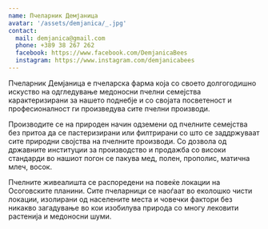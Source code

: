```yaml
---
name: Пчеларник Демјаница
avatar: '/assets/demjanica/_.jpg'
contact:
  mail: demjanica@gmail.com
  phone: +389 38 267 262
  facebook: https://www.facebook.com/DemjanicaBees
  instagram: https://www.instagram.com/demjanicabees
---
```


Пчеларник Демјаница e пчеларска фарма која со своето долгогодишно искуство на одгледување медоносни пчелни семејства карактеризирани за нашето поднебје и со својата посветеност и професионалност ги произведува сите пчелни производи.

Производите се на природен начин одземени од пчелните семејства без притоа да се пастеризирани или филтрирани со што се заддржуваат сите природни својства на пчелните производи. Со дозвола од државните институции за производство и продажба со високи стандарди во нашиот погон се пакува мед, полен, прополис, матична млеч, восок.

Пчелните живеалишта се распоредени на повеќе локации на Осоговските планини. Сите пчеларници се наоѓаат во еколошко чисти локации, изолирани од населените места и човечки фактори без никакво загадување во кои изобилува природа со многу лековити растенија и медоносни шуми.
